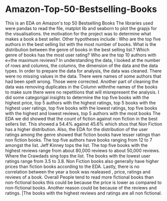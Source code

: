 # Amazon-Top-50-Bestselling-Books
This is an EDA on Amazon's top 50 Bestselling Books
The libraries used were pandas to read the file, matplot lib and seaborn to plot the grapjs for the visualisations.
the motivation for the project was to determine what makes a book a best seller. 
Other hypotheses include : Who are the top five authors in the best selling list with the most number of books.
What is the distribution between the genre of books in the best selling list.?
Which genre of books has the most user rating?
Who are the top 10 authors with e=the maximum reviews?
In understanding the data, I looked at the number of rows and columns, the columns, the dimension of the data and the data types.
In order to prepare the data for analysis, the data was cleaned. 
There were no missing values in the data.
There were names of some authors that had been spelt wrong. Those were corrected.
Another part of cleaning the data was removing duplicates in the Column withnthe names of the books to make sure there were no repetitions that will misrepresent the analysis.
I did some categorigal insights to determine the top five books with the highest price, top 5 authors with the highest ratings, top 5 books with the highest user ratings, top five books with the lowest ratings, top five books with the highest and lowest reviews, top 5 authors with the most books
The EDA we did showed that the count of fiction against non fiction in the best sellers list. This showed a 54.4% against 45.6% which shos that Non Fiction has a higher distribution.
Also, the EDA for the distribution of the user ratings among the genre showed that fiction books have lesser ratings than non fiction books.
The top five authors have books ranging from 12 to 7 amongst the list. Jeff Kinney tops the list. 
The top five books with the highest reviews range from about 80,000 reviews to about 50,000 reviews. Where the Crawdads sing tops the list. The books with the lowest user ratings range from 3.5 to 3.8.
Non Fiction books also generally have higher prices than fiction books according to the EDA.
Lastly, there is no correlation between the year a book was realeased , price, ratings and reviews of a book.
Overall People tend to read more fictional books than non-fictional books this could be because the price is lower as compared to non-fictional books. 
Another reason could be because of the reviews and ratings. |The books with the highest reviews and ratings are all non fictional. 

